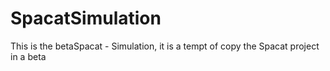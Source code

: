 # SpacatSimulation
This is the betaSpacat - Simulation, it is a tempt of copy the Spacat project in a beta
